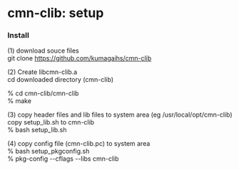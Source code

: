 cmn-clib: setup
===============


### Install  
(1) download souce files  
git clone https://github.com/kumagaihs/cmn-clib  

(2) Create libcmn-clib.a  
cd downloaded directory (cmn-clib)  

% cd cmn-clib/cmn-clib  
% make  

(3) copy header files and lib files to system area 
(eg /usr/local/opt/cmn-clib)  
copy setup_lib.sh to cmn-clib  
% bash setup_lib.sh  

(4) copy config file (cmn-clib.pc) to system area   
% bash setup_pkgconfig.sh    
% pkg-config --cflags --libs cmn-clib    

